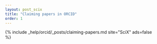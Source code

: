 ```yaml
---
layout: post_scix
title: "Claiming papers in ORCID"
order: 1
---
```


{% include _help/orcid/_posts/claiming-papers.md site="SciX" ads=false %}

